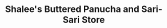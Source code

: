 ---
title: "Shalee's Buttered Panucha and Sari-Sari Store"
url: /batangas-city/shalees-buttered-panucha-and-sari-sari-store/
shop: convenience
---